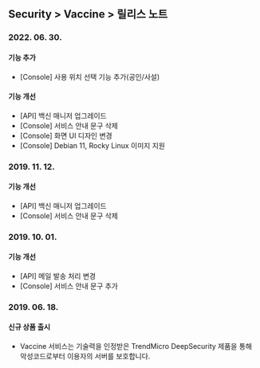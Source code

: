 ## Security > Vaccine > 릴리스 노트

### 2022. 06. 30.

#### 기능 추가
* [Console] 사용 위치 선택 기능 추가(공인/사설)

#### 기능 개선
* [API] 백신 매니저 업그레이드
* [Console] 서비스 안내 문구 삭제
* [Console] 화면 UI 디자인 변경
* [Console] Debian 11, Rocky Linux 이미지 지원


### 2019. 11. 12.

#### 기능 개선
* [API] 백신 매니저 업그레이드
* [Console] 서비스 안내 문구 삭제


### 2019. 10. 01.

#### 기능 개선

* [API] 메일 발송 처리 변경
* [Console] 서비스 안내 문구 추가


### 2019. 06. 18.

#### 신규 상품 출시

* Vaccine 서비스는 기술력을 인정받은 TrendMicro DeepSecurity 제품을 통해 악성코드로부터 이용자의 서버를 보호합니다.
